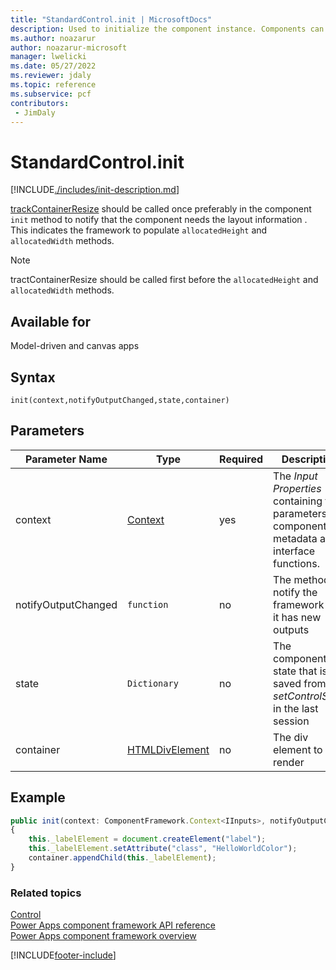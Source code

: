 ```yaml
---
title: "StandardControl.init | MicrosoftDocs"
description: Used to initialize the component instance. Components can kick off remote server calls and other initialization actions.
ms.author: noazarur
author: noazarur-microsoft
manager: lwelicki
ms.date: 05/27/2022
ms.reviewer: jdaly
ms.topic: reference
ms.subservice: pcf
contributors:
 - JimDaly
---
```

# StandardControl.init

[!INCLUDE[./includes/init-description.md](./includes/init-description.md)]

[trackContainerResize](../mode/trackcontainerresize.md) should be called once preferably in the component `init` method to notify that the component needs the layout information . This indicates the framework to populate `allocatedHeight` and `allocatedWidth` methods.

> [!NOTE]
> tractContainerResize should be called first before the `allocatedHeight` and `allocatedWidth` methods.

## Available for 

Model-driven and canvas apps

## Syntax

`init(context,notifyOutputChanged,state,container)`

## Parameters

| Parameter Name|Type|Required|Description|
| ------------- |----|--------|-----------|
|context|[Context](../context.md)|yes|The *Input Properties* containing the parameters, component metadata and interface functions.|
|notifyOutputChanged|`function`|no|The method to notify the framework that it has new outputs|
|state|`Dictionary`|no|The component state that is saved from *setControlState* in the last session|
|container|[HTMLDivElement](https://developer.mozilla.org/docs/Web/API/HTMLDivElement)|no|The div element to render|

## Example

```TypeScript
public init(context: ComponentFramework.Context<IInputs>, notifyOutputChanged: () => void, state: ComponentFramework.Dictionary, container:HTMLDivElement)
{
    this._labelElement = document.createElement("label");
    this._labelElement.setAttribute("class", "HelloWorldColor");
    container.appendChild(this._labelElement);
}
```

### Related topics

[Control](../control.md)<br/>
[Power Apps component framework API reference](../../reference/index.md)<br/>
[Power Apps component framework overview](../../overview.md)


[!INCLUDE[footer-include](../../../../includes/footer-banner.md)]